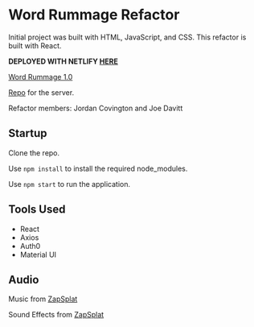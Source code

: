 # Word Rummage Refactor

Initial project was built with HTML, JavaScript, and CSS. This refactor is built with React.

**DEPLOYED WITH NETLIFY [HERE](https://wordrummage2.netlify.app/)**

[Word Rummage 1.0](https://github.com/Word-Rummage/Word-Rummage)

[Repo](https://github.com/The-Dangerzone/WordRummage-BE) for the server.

Refactor members: Jordan Covington and Joe Davitt

## Startup

Clone the repo.

Use `npm install` to install the required node_modules.

Use `npm start` to run the application.

## Tools Used
<!-- add links -->
- React
- Axios
- Auth0
- Material UI

## Audio

Music from [ZapSplat](https://www.zapsplat.com)

Sound Effects from [ZapSplat](https://www.zapsplat.com)
